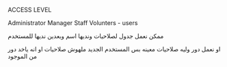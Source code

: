 ACCESS LEVEL

Administrator
Manager
Staff
Volunters - users


ممكن نعمل جدول لصلاحيات ونديها اسم وبعدين نديها للمستخدم

او نعمل دور وليه صلاحيات معينه بس المستخدم الجديد ملهوش صلاحيات او انه ياخد دور من الموجود